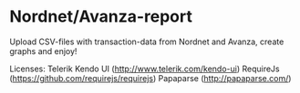 # Nordnet/Avanza-report

Upload CSV-files with transaction-data from Nordnet and Avanza, create
graphs and enjoy!

Licenses: 
Telerik Kendo UI (http://www.telerik.com/kendo-ui)
RequireJs (https://github.com/requirejs/requirejs)
Papaparse (http://papaparse.com/)